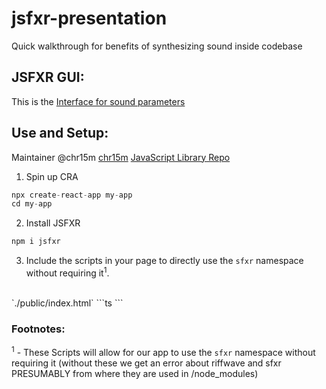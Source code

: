 # jsfxr-presentation
Quick walkthrough for benefits of synthesizing sound inside codebase

## JSFXR GUI:
This is the [Interface for sound parameters](https://sfxr.me/)

## Use and Setup:
Maintainer @chr15m [chr15m](https://github.com/chr15m) [JavaScript Library Repo](https://github.com/chr15m/jsfxr#use)

1. Spin up CRA
```ts
npx create-react-app my-app
cd my-app
```
2. Install JSFXR
```ts
npm i jsfxr
```
3. Include the scripts in your page to directly use the `sfxr` namespace without requiring it<sup>1</sup>.
<br />
`./public/index.html`
```ts
<script src="https://sfxr.me/riffwave.js"></script>
<script src="https://sfxr.me/sfxr.js"></script>
```




### Footnotes: 
<sup>1</sup> - These Scripts will allow for our app to use the `sfxr` namespace without requiring it (without these we get an error about riffwave and sfxr PRESUMABLY from where they are used in /node_modules)

